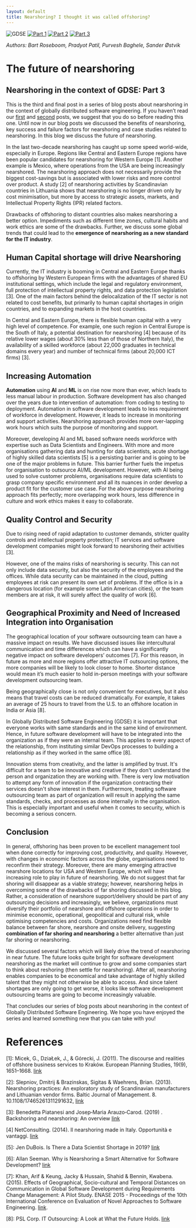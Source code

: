 ```yaml
---
layout: default
title: Nearshoring? I thought it was called offshoring?
--- 
```


![GDSE](https://img.shields.io/badge/GDSE-Outsourcing-brightgreen)
[![Part 1](https://img.shields.io/badge/-Part%201-blue)](https://pradyot-09.github.io/GDSE2020/blog1)
[![Part 2](https://img.shields.io/badge/-Part%202-blue)](https://pradyot-09.github.io/GDSE2020/blog2)
[![Part 3](https://img.shields.io/badge/-Part%203-red)](https://pradyot-09.github.io/GDSE2020/blog3)

*Authors: Bart Roseboom, Pradyot Patil, Purvesh Baghele, Sander Østvik*

# The future of nearshoring

## Nearshoring in the context of GDSE: Part 3


This is the third and final post in a series of blog posts about nearshoring in the context of globally distributed software engineering. If you haven’t read our [first](https://github.com/pradyot-09/GDSE2020/blob/master/blog1.md) and [second](https://github.com/pradyot-09/GDSE2020/blob/master/blog2.md) posts, we suggest that you do so before reading this one.
Until now in our blog posts we discussed the benefits of nearshoring, key success and failure factors for nearshoring and case studies related to nearshoring. In this blog we discuss the future of nearshoring.

In the last two-decade nearshoring has caught up some speed world-wide, especially in Europe. Regions like Central and Eastern Europe regions have been popular candidates for nearshoring for Western Europe [1]. Another example is Mexico, where operations from the USA are being increasingly nearshored. The nearshoring approach does not necessarily provide the biggest cost-savings but is associated with lower risks and more control over product. A study [2] of nearshoring activities by Scandinavian countries in Lithuania shows that nearshoring is no longer driven only by cost minimisation, but more by access to strategic assets, markets, and Intellectual Property Rights (IPR) related factors.

Drawbacks of offshoring to distant countries also makes nearshoring a better option. Impediments such as different time zones, cultural habits and work ethics are some of the drawbacks. Further, we discuss some global trends that could lead to the **emergence of nearshoring as a new standard for the IT industry**.

## Human Capital shortage will drive Nearshoring

Currently, the IT industry is booming in Central and Eastern Europe thanks to offshoring by Western European firms with the advantages of shared EU institutional settings, which include the legal and regulatory environment, full protection of intellectual property rights, and data protection legislation [3]. One of the main factors behind the delocalization of the IT sector is not related to cost benefits, but primarily to human capital shortages in origin countries, and to expanding markets in the host countries. 

In Central and Eastern Europe, there is flexible human capital with a very high level of competence. For example, one such region in Central Europe is the South of Italy, a potential destination for nearshoring [4] because of its relative lower wages (about 30% less than of those of Northern Italy), the availability of a skilled workforce (about 22,000 graduates in technical domains every year) and number of technical firms (about 20,000 ICT firms) [3]. 

## Increasing Automation

**Automation** using **AI** and **ML** is on rise now more than ever, which leads to less manual labour in production. Software development has also changed over the years due to intervention of automation: from coding to testing to deployment. Automation in software development leads to less requirement of workforce in development. However, it leads to increase in monitoring and support activities. Nearshoring approach provides more over-lapping work hours which suits the purpose of monitoring and support.

Moreover, developing AI and ML based software needs workforce with expertise such as Data Scientists and Engineers. With more and more organisations gathering data and hunting for data scientists, acute shortage of highly skilled data scientists [5] is a persisting barrier and is going to be one of the major problems in future. This barrier further fuels the impetus for organisation to outsource AI/ML development. However, with AI being used to solve customer problems, organisations require data scientists to grasp company specific environment and all its nuances in order develop a product fit for the customer use case. For the above purpose nearshoring approach fits perfectly; more overlapping work hours, less difference in culture and work ethics makes it easy to collaborate. 

## Quality Control and Security

Due to rising need of rapid adaptation to customer demands, stricter quality controls and intellectual property protection; IT services and software development companies might look forward to nearshoring their activities [3].

However, one of the mains risks of nearshoring is security. This can not only include data security, but also the security of the employees and the offices. While data security can be maintained in the cloud, putting employees at risk can present its own set of problems. If the office is in a dangerous location (for example some Latin American cities), or the team members are at risk, it will surely affect the quality of work [6].

## Geographical Proximity and Need of Increased Integration into Organisation

The geographical location of your software outsourcing team can have a massive impact on results. We have discussed issues like intercultural communication and time differences which can have a significantly negative impact on software developers’ outcomes [7]. For this reason, in future as more and more regions offer attractive IT outsourcing options, the more companies will be likely to look closer to home. Shorter distance would mean it’s much easier to hold in-person meetings with your software development outsourcing team.

Being geographically close is not only convenient for executives, but it also means that travel costs can be reduced dramatically. For example, it takes an average of 25 hours to travel from the U.S. to an offshore location in India or Asia [8].

In Globally Distributed Software Engineering (GDSE) it is important that everyone works with same standards and in the same kind of environment. Hence, in future software development will have to be integrated into the organization as if they were an internal team. This applies to every aspect of the relationship, from instituting similar DevOps processes to building a relationship as if they worked in the same office [8]. 

Innovation stems from creativity, and the latter is amplified by trust. It's difficult for a team to be innovative and creative if they don't understand the person and organization they are working with. There is very low motivation to attempt any form of innovation if the organization contracting their services doesn't show interest in them. Furthermore, treating software outsourcing team as part of  organization will result in applying the same standards, checks, and processes as done internally in the organisation. This is especially important and useful when it comes to security, which is becoming a serious concern.
 
## Conclusion 

In general, offshoring has been proven to be excellent management tool when done correctly for improving cost, productivity, and quality. However, with changes in economic factors across the globe, organisations need to reconfirm their strategy. Moreover, there are many emerging attractive nearshore locations for USA and Western Europe, which will have increasing role to play in future of nearshoring. We do not suggest that far shoring will disappear as a viable strategy; however, nearshoring helps in overcoming some of the drawbacks of far shoring discussed in this blog. Rather, a consideration of nearshore support/delivery should be part of any outsourcing decisions and increasingly, we believe, organizations must diversify their portfolio of nearshore and offshore operations in order to minimise economic, operational, geopolitical and cultural risk, while optimising competencies and costs. Organizations need find flexible balance between far shore, nearshore and onsite delivery, suggesting **combination of far shoring and nearshoring** a better alternative than just far shoring or nearshoring.

We discussed several factors which will likely drive the trend of nearshoring in near future. The future looks quite bright for software development nearshoring as the market will continue to grow and some companies start to think about reshoring (then settle for nearshoring). After all, nearshoring enables companies to be economical and take advantage of highly skilled talent that they might not otherwise be able to access. And since talent shortages are only going to get worse, it looks like software development outsourcing teams are going to become increasingly valuable.

That concludes our series of blog posts about nearshoring in the context of Globally Distributed Software Engineering. We hope you have enjoyed the series and learned something new that you can take with you! 


# References

[1]: Micek, G., DziaŁek, J., & Górecki, J. (2011). The discourse and realities of offshore business services to Kraków. European Planning Studies, 19(9), 1651–1668. [link](https://doi-org.tudelft.idm.oclc.org/10.1080/09654313.2011.586195)

[2]: Slepniov, Dmitrij & Brazinskas, Sigitas & Waehrens, Brian. (2013). Nearshoring practices: An exploratory study of Scandinavian manufacturers and Lithuanian vendor firms. Baltic Journal of Management. 8. 10.1108/17465261311291632, [link](https://www.researchgate.net/publication/263103692_Nearshoring_practices_An_exploratory_study_of_Scandinavian_manufacturers_and_Lithuanian_vendor_firms)

[3]: Benedetta Piatanesi and Josep‐Maria Arauzo‐Carod. (2019) . Backshoring and nearshoring: An overview [link](https://doi-org.tudelft.idm.oclc.org/10.1111/grow.12316)

[4] NetConsulting. (2014). Il nearshoring made in Italy. Opportunità e vantaggi. [link](https://d3alc7xa4w7z55.cloudfront.net/static/upload/protected/201/0108/2014focusfinconscs_whitepapernearshore.pdf)

[5]: Jen DuBois. Is There a Data Scientist Shortage in 2019? [link](https://quanthub.com/is-there-a-data-scientist-shortage-in-2019/)

[6]: Allan Seeman. Why is Nearshoring a Smart Alternative for Software Development? [link](https://webcreek.com/en/blog/business/nearshoring-software-development-smart-alternative/)

[7]: Khan, Arif & Keung, Jacky & Hussain, Shahid & Bennin, Kwabena. (2015). Effects of Geographical, Socio-cultural and Temporal Distances on Communication in Global Software Development during Requirements Change Management: A Pilot Study. ENASE 2015 - Proceedings of the 10th International Conference on Evaluation of Novel Approaches to Software Engineering. [link](http://www.scitepress.org/DigitalLibrary/Link.aspx?doi=10.5220/0005331401590168). 

[8]: PSL Corp. IT Outsourcing: A Look at What the Future Holds. [link](https://www.pslcorp.com/nearshoring-outsourcing/it-outsourcing-a-look-at-what-the-future-holds-1/)

